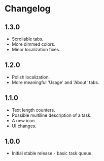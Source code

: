 # Changelog
## 1.3.0
- Scrollable tabs.
- More dimmed colors.
- Minor localization fixes.

## 1.2.0
- Polish localization.
- More meaningful 'Usage' and 'About' tabs.

## 1.1.0
- Text length counters.
- Possible multiline description of a task.
- A new icon.
- UI changes.

## 1.0.0
- Initial stable release - basic task queue.
